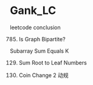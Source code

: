 # Gank_LC
leetcode conclusion


785. Is Graph Bipartite?

Subarray Sum Equals K

129. Sum Root to Leaf Numbers

518. Coin Change 2 动规
